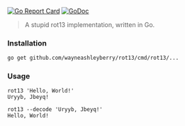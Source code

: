 [![Go Report Card](https://goreportcard.com/badge/github.com/wayneashleyberry/rot13)](https://goreportcard.com/report/github.com/wayneashleyberry/rot13)
[![GoDoc](https://godoc.org/github.com/wayneashleyberry/rot13?status.svg)](https://godoc.org/github.com/wayneashleyberry/rot13)

> A stupid rot13 implementation, written in Go.

### Installation

```sh
go get github.com/wayneashleyberry/rot13/cmd/rot13/...
```

### Usage

```
rot13 'Hello, World!'
Uryyb, Jbeyq!
```

```
rot13 --decode 'Uryyb, Jbeyq!'
Hello, World!
```
